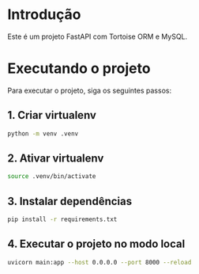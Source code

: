 # Introdução
Este é um projeto FastAPI com Tortoise ORM e MySQL.

# Executando o projeto

<p>Para executar o projeto, siga os seguintes passos:</p>

## 1. Criar virtualenv
```bash
python -m venv .venv
```

## 2. Ativar virtualenv
```bash 
source .venv/bin/activate
```

## 3. Instalar dependências
```bash
pip install -r requirements.txt
```

## 4. Executar o projeto no modo local
```bash
uvicorn main:app --host 0.0.0.0 --port 8000 --reload
```
